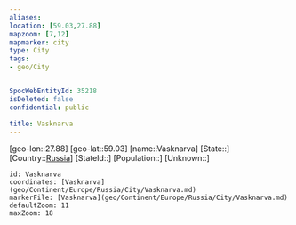 ```yaml
---
aliases: 
location: [59.03,27.88]
mapzoom: [7,12] 
mapmarker: city 
type: City
tags:
- geo/City


SpocWebEntityId: 35218
isDeleted: false
confidential: public

title: Vasknarva
---
```

[geo-lon::27.88]
[geo-lat::59.03]
[name::Vasknarva]
[State::]
[Country::[Russia](geo/Continent/Europe/Russia.md)]
[StateId::]
[Population::]
[Unknown::]


```leaflet
id: Vasknarva
coordinates: [Vasknarva](geo/Continent/Europe/Russia/City/Vasknarva.md)
markerFile: [Vasknarva](geo/Continent/Europe/Russia/City/Vasknarva.md)
defaultZoom: 11 
maxZoom: 18
```


